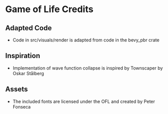 # Game of Life Credits

## Adapted Code

* Code in src/visuals/render is adapted from code in the bevy_pbr crate

## Inspiration

* Implementation of wave function collapse is inspired by Townscaper by Oskar Stålberg

## Assets

* The included fonts are licensed under the OFL and created by Peter Fonseca